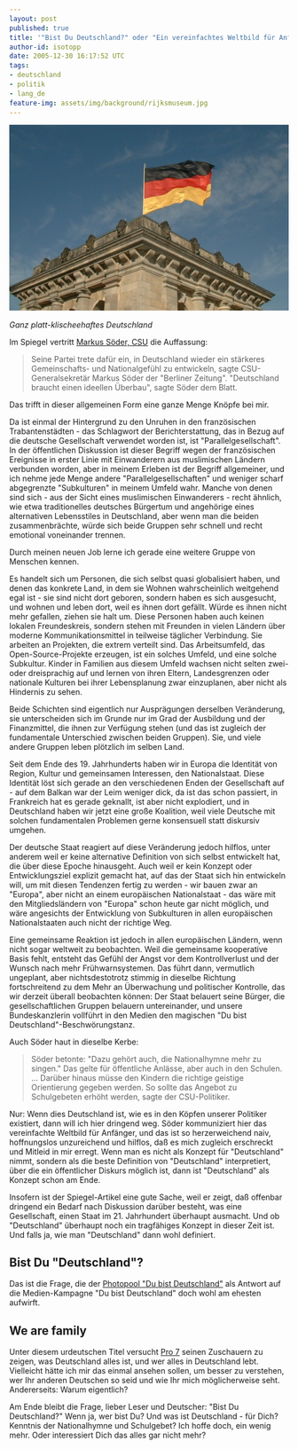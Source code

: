 ```yaml
---
layout: post
published: true
title: '"Bist Du Deutschland?" oder "Ein vereinfachtes Weltbild für Anfänger"'
author-id: isotopp
date: 2005-12-30 16:17:52 UTC
tags:
- deutschland
- politik
- lang_de
feature-img: assets/img/background/rijksmuseum.jpg
---
```


![](/uploads/deutschlandfahne.jpg)

*Ganz platt-klischeehaftes Deutschland*

Im Spiegel vertritt 
[Markus Söder, CSU](http://www.spiegel.de/politik/deutschland/0,1518,392044,00.html)
die Auffassung: 

> Seine Partei trete dafür ein, in Deutschland wieder ein stärkeres Gemeinschafts- und Nationalgefühl zu entwickeln, sagte CSU-Generalsekretär Markus Söder der "Berliner Zeitung". 
> "Deutschland braucht einen ideellen Überbau", sagte Söder dem Blatt.

Das trifft in dieser allgemeinen Form eine ganze Menge Knöpfe bei mir.

Da ist einmal der Hintergrund zu den Unruhen in den französischen Trabantenstädten - das Schlagwort der Berichterstattung, das in Bezug auf die deutsche Gesellschaft verwendet worden ist, ist "Parallelgesellschaft".
In der öffentlichen Diskussion ist dieser Begriff wegen der französischen Ereignisse in erster Linie mit Einwanderern aus muslimischen Ländern verbunden worden, aber in meinem Erleben ist der Begriff allgemeiner, und ich nehme jede Menge andere "Parallelgesellschaften" und weniger scharf abgegrenzte "Subkulturen" in meinem Umfeld wahr.
Manche von denen sind sich - aus der Sicht eines muslimischen Einwanderers - recht ähnlich, wie etwa traditionelles deutsches Bürgertum und angehörige eines alternativen Lebensstiles in Deutschland, aber wenn man die beiden zusammenbrächte, würde sich beide Gruppen sehr schnell und recht emotional voneinander trennen. 

Durch meinen neuen Job lerne ich gerade eine weitere Gruppe von Menschen kennen.

Es handelt sich um Personen, die sich selbst quasi globalisiert haben, und denen das konkrete Land, in dem sie Wohnen wahrscheinlich weitgehend egal ist - sie sind nicht dort geboren, sondern haben es sich ausgesucht, und wohnen und leben dort, weil es ihnen dort gefällt. 
Würde es ihnen nicht mehr gefallen, ziehen sie halt um. 
Diese Personen haben auch keinen lokalen Freundeskreis, sondern stehen mit Freunden in vielen Ländern über moderne Kommunikationsmittel in teilweise täglicher Verbindung.
Sie arbeiten an Projekten, die extrem verteilt sind.
Das Arbeitsumfeld, das Open-Source-Projekte erzeugen, ist ein solches Umfeld, und eine solche Subkultur.
Kinder in Familien aus diesem Umfeld wachsen nicht selten zwei- oder dreisprachig auf und lernen von ihren Eltern, Landesgrenzen oder nationale Kulturen bei ihrer Lebensplanung zwar einzuplanen, aber nicht als Hindernis zu sehen.

Beide Schichten sind eigentlich nur Ausprägungen derselben Veränderung, sie unterscheiden sich im Grunde nur im Grad der Ausbildung und der Finanzmittel, die ihnen zur Verfügung stehen (und das ist zugleich der fundamentale Unterschied zwischen beiden Gruppen).
Sie, und viele andere Gruppen leben plötzlich im selben Land.

Seit dem Ende des 19. Jahrhunderts haben wir in Europa die Identität von Region, Kultur und gemeinsamen Interessen, den Nationalstaat.
Diese Identität löst sich gerade an den verschiedenen Enden der Gesellschaft auf - auf dem Balkan war der Leim weniger dick, da ist das schon passiert, in Frankreich hat es gerade geknallt, ist aber nicht explodiert, und in Deutschland haben wir jetzt eine große Koalition, weil viele Deutsche mit solchen fundamentalen Problemen gerne konsensuell statt diskursiv umgehen. 

Der deutsche Staat reagiert auf diese Veränderung jedoch hilflos, unter anderem weil er keine alternative Definition von sich selbst entwickelt hat, die über diese Epoche hinausgeht.
Auch weil er kein Konzept oder Entwicklungsziel explizit gemacht hat, auf das der Staat sich hin entwickeln will, um mit diesen Tendenzen fertig zu werden - wir bauen zwar an "Europa", aber nicht an einem europäischen Nationalstaat - das wäre mit den Mitgliedsländern von "Europa" schon heute gar nicht möglich, und wäre angesichts der Entwicklung von Subkulturen in allen europäischen Nationalstaaten auch nicht der richtige Weg.

Eine gemeinsame Reaktion ist jedoch in allen europäischen Ländern, wenn nicht sogar weltweit zu beobachten.
Weil die gemeinsame kooperative Basis fehlt, entsteht das Gefühl der Angst vor dem Kontrollverlust und der Wunsch nach mehr Frühwarnsystemen.
Das führt dann, vermutlich ungeplant, aber nichtsdestotrotz stimmig in dieselbe Richtung fortschreitend zu dem Mehr an Überwachung und politischer Kontrolle, das wir derzeit überall beobachten können:
Der Staat belauert seine Bürger, die gesellschaftlichen Gruppen belauern untereinander, und unsere Bundeskanzlerin vollführt in den Medien den magischen "Du bist Deutschland"-Beschwörungstanz.

Auch Söder haut in dieselbe Kerbe: 

> Söder betonte:
> "Dazu gehört auch, die Nationalhymne mehr zu singen." 
> Das gelte für öffentliche Anlässe, aber auch in den Schulen. ... 
> Darüber hinaus müsse den Kindern die richtige geistige Orientierung gegeben werden. 
> So sollte das Angebot zu Schulgebeten erhöht werden, sagte der CSU-Politiker.
 
Nur: Wenn dies Deutschland ist, wie es in den Köpfen unserer Politiker existiert, dann will ich hier dringend weg.
Söder kommuniziert hier das vereinfachte Weltbild für Anfänger, und das ist so herzerweichend naiv, hoffnungslos unzureichend und hilflos, daß es mich zugleich erschreckt und Mitleid in mir erregt. 
Wenn man es nicht als Konzept für "Deutschland" nimmt, sondern als die beste Definition von "Deutschland" interpretiert, über die ein öffentlicher Diskurs möglich ist, dann ist "Deutschland" als Konzept schon am Ende.

Insofern ist der Spiegel-Artikel eine gute Sache, weil er zeigt, daß offenbar dringend ein Bedarf nach Diskussion darüber besteht, was eine Gesellschaft, einen Staat im 21. Jahrhundert überhaupt ausmacht. 
Und ob "Deutschland" überhaupt noch ein tragfähiges Konzept in dieser Zeit ist. 
Und falls ja, wie man "Deutschland" dann wohl definiert. 

## Bist Du "Deutschland"?

Das ist die Frage, die der 
[Photopool "Du bist Deutschland"](https://www.flickr.com/groups/dubistdeutschland/pool/page379) 
als Antwort auf die Medien-Kampagne "Du bist Deutschland" doch wohl am ehesten aufwirft.

## We are family

Unter diesem urdeutschen Titel versucht 
[Pro 7](http://www.prosieben.de/lifestyle_magazine/waf/)
seinen Zuschauern zu zeigen, was Deutschland alles ist, und wer alles in Deutschland lebt.
Vielleicht hätte ich mir das einmal ansehen sollen, um besser zu verstehen, wer Ihr anderen Deutschen so seid und wie Ihr mich möglicherweise seht. 
Andererseits: Warum eigentlich?

Am Ende bleibt die Frage, lieber Leser und Deutscher: "Bist Du Deutschland?" 
Wenn ja, wer bist Du? Und was ist Deutschland - für Dich?
Kenntnis der Nationalhymne und Schulgebet? 
Ich hoffe doch, ein wenig mehr.
Oder interessiert Dich das alles gar nicht mehr?

